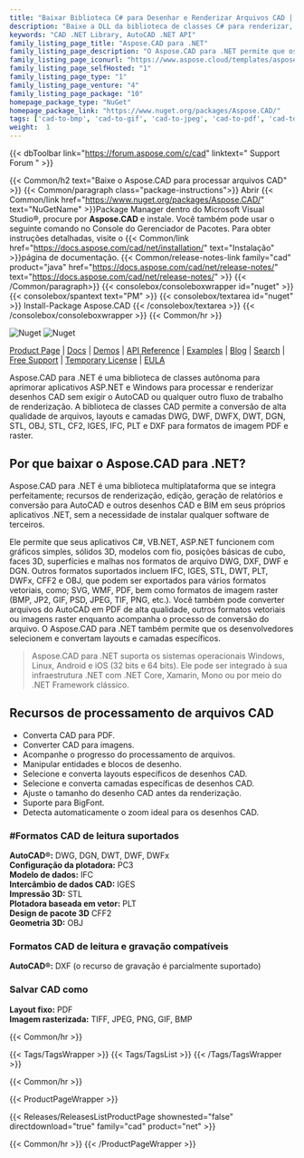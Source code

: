 ```yaml
---
title: "Baixar Biblioteca C# para Desenhar e Renderizar Arquivos CAD | Aspose.CAD"
description: "Baixe a DLL da biblioteca de classes C# para renderizar, editar, relatar e converter AutoCAD®, CAD, BIM para PDF e formatos de imagem via API. Selecione e converta layouts e camadas específicos."
keywords: "CAD .NET Library, AutoCAD .NET API"
family_listing_page_title: "Aspose.CAD para .NET"
family_listing_page_description: "O Aspose.CAD para .NET permite que os desenvolvedores convertam arquivos AutoCAD DWG e DXF e DGN, DWF, DWFX, IFC, IGS, IGES, STL, DWT, FBX, CF2, CFF2, OBJ e outros formatos CAD para PDF, SVG, WMF e Imagens rasterizadas. É uma API nativa e não requer que o AutoCAD ou qualquer outro software seja instalado."
family_listing_page_iconurl: "https://www.aspose.cloud/templates/aspose/App_Themes/V3/images/cad/272x272/aspose_cad-for-net-min.png"
family_listing_page_selfHosted: "1"
family_listing_page_type: "1"
family_listing_page_venture: "4"
family_listing_page_package: "10"
homepage_package_type: "NuGet"
homepage_package_link: "https://www.nuget.org/packages/Aspose.CAD/"
tags: ['cad-to-bmp', 'cad-to-gif', 'cad-to-jpeg', 'cad-to-pdf', 'cad-to-png', 'cad-to-tiff', 'dwf-to-bmp', 'dwf-to-gif', 'dwf-to-jpeg', 'dwf-to-png', 'dwf-to-tiff', 'dwg-to-bmp', 'dwg-to-gif', 'dwg-to-jpeg', 'dwg-to-png', 'dwg-to-tiff', 'dxf-to-bmp', 'dxf-to-gif', 'dxf-to-jpeg', 'dxf-to-png', 'dxf-to-tiff']
weight:  1
---
```


{{< dbToolbar link="https://forum.aspose.com/c/cad" linktext=" Support Forum " >}}

{{< Common/h2 text="Baixe o Aspose.CAD para processar arquivos CAD"  >}}
{{< Common/paragraph class="package-instructions">}}
Abrir
{{< Common/link href="https://www.nuget.org/packages/Aspose.CAD/" text="NuGetName"  >}}Package Manager dentro do Microsoft Visual Studio®, procure por <b>Aspose.CAD</b> e instale. Você também pode usar o seguinte comando no Console do Gerenciador de Pacotes. Para obter instruções detalhadas, visite o
{{< Common/link href="https://docs.aspose.com/cad/net/installation/" text="Instalação"  >}}página de documentação.
{{< Common/release-notes-link family="cad" product="java" href="https://docs.aspose.com/cad/net/release-notes/" text="https://docs.aspose.com/cad/net/release-notes/"  >}}
{{< /Common/paragraph>}}
{{< consolebox/consoleboxwrapper id="nuget" >}}
       {{< consolebox/spantext text="PM" >}}
       {{< consolebox/textarea id="nuget" >}} Install-Package Aspose.CAD {{< /consolebox/textarea >}}
{{< /consolebox/consoleboxwrapper >}}
{{< Common/hr >}}

![Nuget](https://img.shields.io/nuget/v/Aspose.CAD) ![Nuget](https://img.shields.io/nuget/dt/Aspose.CAD?label=nuget%20downloads)

[Product Page](https://products.aspose.com/cad/net/) | [Docs](https://docs.aspose.com/cad/net/) | [Demos](https://products.aspose.app/cad/family) | [API Reference](https://reference.aspose.com/cad/net/) | [Examples](https://github.com/aspose-cad/Aspose.CAD-for-.NET) | [Blog](https://blog.aspose.com/category/cad/) | [Search](https://search.aspose.com/) | [Free Support](https://forum.aspose.com/c/cad) | [Temporary License](https://purchase.aspose.com/temporary-license) | [EULA](https://about.aspose.com/legal/eula/)

Aspose.CAD para .NET é uma biblioteca de classes autônoma para aprimorar aplicativos ASP.NET e Windows para processar e renderizar desenhos CAD sem exigir o AutoCAD ou qualquer outro fluxo de trabalho de renderização. A biblioteca de classes CAD permite a conversão de alta qualidade de arquivos, layouts e camadas DWG, DWF, DWFX, DWT, DGN, STL, OBJ, STL, CF2, IGES, IFC, PLT e DXF para formatos de imagem PDF e raster.

## Por que baixar o Aspose.CAD para .NET?

Aspose.CAD para .NET é uma biblioteca multiplataforma que se integra perfeitamente; recursos de renderização, edição, geração de relatórios e conversão para AutoCAD e outros desenhos CAD e BIM em seus próprios aplicativos .NET, sem a necessidade de instalar qualquer software de terceiros.

Ele permite que seus aplicativos C#, VB.NET, ASP.NET funcionem com gráficos simples, sólidos 3D, modelos com fio, posições básicas de cubo, faces 3D, superfícies e malhas nos formatos de arquivo DWG, DXF, DWF e DGN. Outros formatos suportados incluem IFC, IGES, STL, DWT, PLT, DWFx, CFF2 e OBJ, que podem ser exportados para vários formatos vetoriais, como; SVG, WMF, PDF, bem como formatos de imagem raster (BMP, JP2, GIF, PSD, JPEG, TIF, PNG, etc.). Você também pode converter arquivos do AutoCAD em PDF de alta qualidade, outros formatos vetoriais ou imagens raster enquanto acompanha o processo de conversão do arquivo. O Aspose.CAD para .NET também permite que os desenvolvedores selecionem e convertam layouts e camadas específicos.

> Aspose.CAD para .NET suporta os sistemas operacionais Windows, Linux, Android e iOS (32 bits e 64 bits). Ele pode ser integrado à sua infraestrutura .NET com .NET Core, Xamarin, Mono ou por meio do .NET Framework clássico.

## Recursos de processamento de arquivos CAD

- Converta CAD para PDF.
- Converter CAD para imagens.
- Acompanhe o progresso do processamento de arquivos.
- Manipular entidades e blocos de desenho.
- Selecione e converta layouts específicos de desenhos CAD.
- Selecione e converta camadas específicas de desenhos CAD.
- Ajuste o tamanho do desenho CAD antes da renderização.
- Suporte para BigFont.
- Detecta automaticamente o zoom ideal para os desenhos CAD.

### #Formatos CAD de leitura suportados

**AutoCAD®:** DWG, DGN, DWT, DWF, DWFx\
**Configuração da plotadora:** PC3\
**Modelo de dados:** IFC\
**Intercâmbio de dados CAD:** IGES\
**Impressão 3D:** STL\
**Plotadora baseada em vetor:** PLT\
**Design de pacote 3D** CFF2\
**Geometria 3D:** OBJ

### Formatos CAD de leitura e gravação compatíveis

**AutoCAD®:** DXF (o recurso de gravação é parcialmente suportado)

### Salvar CAD como

**Layout fixo:** PDF\
**Imagem rasterizada:** TIFF, JPEG, PNG, GIF, BMP

{{< Common/hr >}}

{{< Tags/TagsWrapper >}}
 {{< Tags/TagsList >}}
{{< /Tags/TagsWrapper >}}

{{< Common/hr >}}

{{< ProductPageWrapper >}}
<!-- ReleasesListProductPage-->
   {{< Releases/ReleasesListProductPage shownested="false"  directdownload="true" family="cad" product="net" >}}
<!-- /ReleasesListProductPage-->
{{< Common/hr >}}
{{< /ProductPageWrapper >}}

